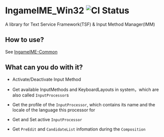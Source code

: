# IngameIME_Win32 ![CI Status](https://github.com/Windmill-City/IngameIME_Win32/actions/workflows/CI.yaml/badge.svg)

A library for Text Service Framework(TSF) & Input Method Manager(IMM)

## How to use?

See [IngameIME-Common](https://github.com/Windmill-City/IngameIME-Common)

## What can you do with it?

* Activate/Deactivate Input Method

* Get available InputMethods and KeyboardLayouts in system，which are also called `InputProcessor`s

* Get the profile of the `InputProcessor`, which contains its name and the locale of the language this processor for

* Get and Set active `InputProcessor`

* Get `PreEdit` and `CandidateList` infomation during the `Composition`
